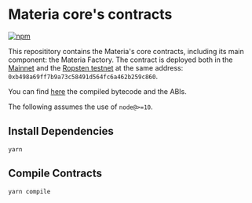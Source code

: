 # Materia core's contracts

[![npm](https://img.shields.io/npm/v/@materia-dex/materia-contracts-core)](https://unpkg.com/@materia-dex/materia-contracts-core@latest/)

This reposititory contains the Materia's core contracts, including its main component: the Materia Factory.
The contract is deployed both in the [Mainnet](https://etherscan.io/address/0xb498a69ff7b9a73c58491d564fc6a462b259c860) and the [Ropsten testnet](https://etherscan.io/address/0xb498a69ff7b9a73c58491d564fc6a462b259c860) at the same address: `0xb498a69ff7b9a73c58491d564fc6a462b259c860`.

You can find [here](https://unpkg.com/browse/@materia-dex/materia-contracts-core/build/) the compiled bytecode and the ABIs.

The following assumes the use of `node@>=10`.

## Install Dependencies

`yarn`

## Compile Contracts

`yarn compile`

